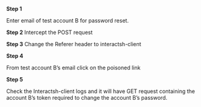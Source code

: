 ************Step 1************

Enter email of test account B for password reset.

************Step 2************
Intercept the POST request

************Step 3************
Change the Referer header to interactsh-client 

************Step 4************

From test account B’s email click on the poisoned link

************Step 5************

Check the Interactsh-client logs and it will have GET request containing the account B’s token required to change the account B’s password.
